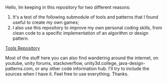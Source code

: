 Hello, Im keeping in this repository for two different reasons:

1. It's a test of the following submodule of tools and patterns that I found useful to create my own games;
2. I also use this repository to improve my own personal coding skills, from clean code to a specific implementation of an algorithm or design pattern. 

[Tools Repository](https://github.com/ycarowr/Tools)

Most of the stuff here you can also find wandering around the internet, on youtube, unity forums, stackoverflow, unity3d.college, java-design-patterns.com, or any other code information hub. I'll try to include the sources when I have it. Feel free to use everything. Thanks.

